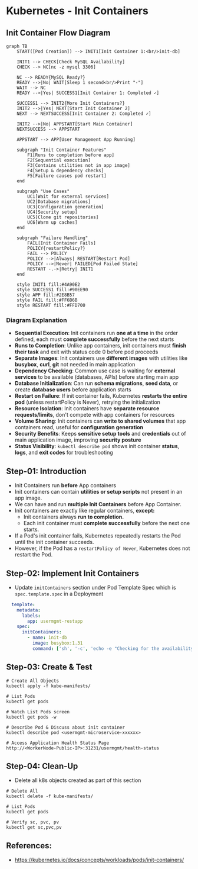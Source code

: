 # Kubernetes - Init Containers

## Init Container Flow Diagram

```mermaid
graph TB
    START([Pod Creation]) --> INIT1[Init Container 1:<br/>init-db]
    
    INIT1 --> CHECK[Check MySQL Availability]
    CHECK --> NC[nc -z mysql 3306]
    
    NC --> READY{MySQL Ready?}
    READY -->|No| WAIT[Sleep 1 second<br/>Print "-"]
    WAIT --> NC
    READY -->|Yes| SUCCESS1[Init Container 1: Completed ✓]
    
    SUCCESS1 --> INIT2{More Init Containers?}
    INIT2 -->|Yes| NEXT[Start Init Container 2]
    NEXT --> NEXTSUCCESS[Init Container 2: Completed ✓]
    
    INIT2 -->|No| APPSTART[Start Main Container]
    NEXTSUCCESS --> APPSTART
    
    APPSTART --> APP[User Management App Running]
    
    subgraph "Init Container Features"
        F1[Runs to completion before app]
        F2[Sequential execution]
        F3[Contains utilities not in app image]
        F4[Setup & dependency checks]
        F5[Failure causes pod restart]
    end
    
    subgraph "Use Cases"
        UC1[Wait for external services]
        UC2[Database migrations]
        UC3[Configuration generation]
        UC4[Security setup]
        UC5[Clone git repositories]
        UC6[Warm up caches]
    end
    
    subgraph "Failure Handling"
        FAIL[Init Container Fails]
        POLICY{restartPolicy?}
        FAIL --> POLICY
        POLICY -->|Always| RESTART[Restart Pod]
        POLICY -->|Never| FAILED[Pod Failed State]
        RESTART -.->|Retry| INIT1
    end
    
    style INIT1 fill:#4A90E2
    style SUCCESS1 fill:#90EE90
    style APP fill:#2E8B57
    style FAIL fill:#FF6B6B
    style RESTART fill:#FFD700
```

### Diagram Explanation

- **Sequential Execution**: Init containers run **one at a time** in the order defined, each must **complete successfully** before the next starts
- **Runs to Completion**: Unlike app containers, init containers must **finish their task** and exit with status code 0 before pod proceeds
- **Separate Images**: Init containers use **different images** with utilities like **busybox**, **curl**, **git** not needed in main application
- **Dependency Checking**: Common use case is waiting for **external services** to be available (databases, APIs) before starting main app
- **Database Initialization**: Can run **schema migrations**, **seed data**, or create **database users** before application starts
- **Restart on Failure**: If init container fails, Kubernetes **restarts the entire pod** (unless restartPolicy is Never), retrying the initialization
- **Resource Isolation**: Init containers have **separate resource requests/limits**, don't compete with app containers for resources
- **Volume Sharing**: Init containers can **write to shared volumes** that app containers read, useful for **configuration generation**
- **Security Benefits**: Keeps **sensitive setup tools** and **credentials** out of main application image, improving **security posture**
- **Status Visibility**: `kubectl describe pod` shows init container **status**, **logs**, and **exit codes** for troubleshooting

## Step-01: Introduction
- Init Containers run **before** App containers
- Init containers can contain **utilities or setup scripts** not present in an app image.
- We can have and run **multiple Init Containers** before App Container. 
- Init containers are exactly like regular containers, **except:**
  - Init containers always **run to completion.**
  - Each init container must **complete successfully** before the next one starts.
- If a Pod's init container fails, Kubernetes repeatedly restarts the Pod until the init container succeeds.
- However, if the Pod has a `restartPolicy of Never`, Kubernetes does not restart the Pod.


## Step-02: Implement Init Containers
- Update `initContainers` section under Pod Template Spec which is `spec.template.spec` in a Deployment
```yml
  template:
    metadata:
      labels:
        app: usermgmt-restapp
    spec:
      initContainers:
        - name: init-db
          image: busybox:1.31
          command: ['sh', '-c', 'echo -e "Checking for the availability of MySQL Server deployment"; while ! nc -z mysql 3306; do sleep 1; printf "-"; done; echo -e "  >> MySQL DB Server has started";']
```


## Step-03: Create & Test
```
# Create All Objects
kubectl apply -f kube-manifests/

# List Pods
kubectl get pods

# Watch List Pods screen
kubectl get pods -w

# Describe Pod & Discuss about init container
kubectl describe pod <usermgmt-microservice-xxxxxx>

# Access Application Health Status Page
http://<WorkerNode-Public-IP>:31231/usermgmt/health-status
```

## Step-04: Clean-Up
- Delete all k8s objects created as part of this section
```
# Delete All
kubectl delete -f kube-manifests/

# List Pods
kubectl get pods

# Verify sc, pvc, pv
kubectl get sc,pvc,pv
```

## References:
- https://kubernetes.io/docs/concepts/workloads/pods/init-containers/
